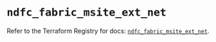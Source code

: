 # `ndfc_fabric_msite_ext_net`

Refer to the Terraform Registry for docs: [`ndfc_fabric_msite_ext_net`](https://registry.terraform.io/providers/ciscodevnet/ndfc/0.2.0/docs/resources/fabric_msite_ext_net).
